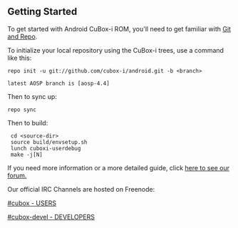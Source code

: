 Getting Started
---------------

To get started with Android CuBox-i ROM, you'll need to get
familiar with [Git and Repo](http://source.android.com/download/using-repo).

To initialize your local repository using the CuBox-i trees, use a command like this:

    repo init -u git://github.com/cubox-i/android.git -b <branch>

    latest AOSP branch is [aosp-4.4]

Then to sync up:

    repo sync

Then to build:

     cd <source-dir>
     source build/envsetup.sh
     lunch cuboxi-userdebug
     make -j[N]

If you need more information or a more detailed guide, click [here to see our forum.](http://www.solid-run.com/community/)

Our official IRC Channels are hosted on Freenode:

[#cubox - USERS](http://webchat.freenode.net/?channels=cubox/)

[#cubox-devel - DEVELOPERS](http://webchat.freenode.net/?channels=cubox-devel/)

